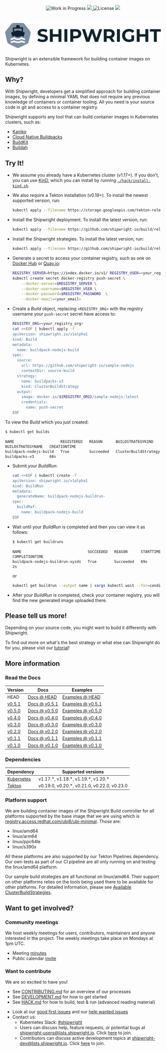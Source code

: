 <!--
Copyright The Shipwright Contributors

SPDX-License-Identifier: Apache-2.0
-->

<p align="center">
    <img alt="Work in Progress" src="https://img.shields.io/badge/Status-Work%20in%20Progress-informational">
    <a alt="GoReport" href="https://goreportcard.com/report/github.com/shipwright-io/build">
        <img src="https://goreportcard.com/badge/github.com/shipwright-io/build">
    </a>
    <img alt="License" src="https://img.shields.io/github/license/shipwright-io/build">
    <a href="https://pkg.go.dev/mod/github.com/shipwright-io/build"> <img src="https://img.shields.io/badge/go.dev-reference-007d9c?logo=go&logoColor=white"></a>
</p>

# ![shipwright-logo](./.docs/shipwright-logo-lightbg-512.png)

Shipwright is an extensible framework for building container images on Kubernetes.

## Why?

With Shipwright, developers get a simplified approach for building container images, by defining a minimal YAML that does not require
any previous knowledge of containers or container tooling. All you need is your source code in git and access to a container registry.

Shipwright supports any tool that can build container images in Kubernetes clusters, such as:

- [Kaniko](https://github.com/GoogleContainerTools/kaniko)
- [Cloud Native Buildpacks](https://buildpacks.io/)
- [BuildKit](https://github.com/moby/buildkit)
- [Buildah](https://buildah.io/)

## Try It!

* We assume you already have a Kubernetes cluster (v1.17+). If you don't, you can use [KinD](https://kind.sigs.k8s.io), which you can install by running [`./hack/install-kind.sh`](./hack/install-kind.sh).

* We also require a Tekton installation (v0.19+). To install the newest supported version, run:

  ```bash
  kubectl apply --filename https://storage.googleapis.com/tekton-releases/pipeline/previous/v0.23.0/release.yaml
  ```

* Install the Shipwright deployment. To install the latest version, run:

  ```bash
  kubectl apply --filename https://github.com/shipwright-io/build/releases/download/v0.5.1/release.yaml
  ```

* Install the Shipwright strategies. To install the latest version, run:

  ```bash
  kubectl apply --filename https://github.com/shipwright-io/build/releases/download/nightly/default_strategies.yaml
  ```

* Generate a secret to access your container registry, such as one on [Docker Hub](https://hub.docker.com/) or [Quay.io](https://quay.io/):

  ```bash
  REGISTRY_SERVER=https://index.docker.io/v1/ REGISTRY_USER=<your_registry_user> REGISTRY_PASSWORD=<your_registry_password>
  kubectl create secret docker-registry push-secret \
      --docker-server=$REGISTRY_SERVER \
      --docker-username=$REGISTRY_USER \
      --docker-password=$REGISTRY_PASSWORD  \
      --docker-email=<your_email>
  ```

* Create a *Build* object, replacing `<REGISTRY_ORG>` with the registry username your `push-secret` secret have access to:

  ```bash
  REGISTRY_ORG=<your_registry_org>
  cat <<EOF | kubectl apply -f -
  apiVersion: shipwright.io/v1alpha1
  kind: Build
  metadata:
    name: buildpack-nodejs-build
  spec:
    source:
      url: https://github.com/shipwright-io/sample-nodejs
      contextDir: source-build
    strategy:
      name: buildpacks-v3
      kind: ClusterBuildStrategy
    output:
      image: docker.io/${REGISTRY_ORG}/sample-nodejs:latest
      credentials:
        name: push-secret
  EOF
  ```

To view the *Build* which you just created:

  ```
 $ kubectl get builds
 
  NAME                     REGISTERED   REASON      BUILDSTRATEGYKIND      BUILDSTRATEGYNAME   CREATIONTIME
  buildpack-nodejs-build   True         Succeeded   ClusterBuildStrategy   buildpacks-v3       68s
  ```  
* Submit your *BuildRun*:

  ```bash
  cat <<EOF | kubectl create -f -
  apiVersion: shipwright.io/v1alpha1
  kind: BuildRun
  metadata:
    generateName: buildpack-nodejs-buildrun-
  spec:
    buildRef:
      name: buildpack-nodejs-build
  EOF
  ```

* Wait until your *BuildRun* is completed and then you can view it as follows:

  ```
  $ kubectl get buildruns
  
  NAME                              SUCCEEDED   REASON      STARTTIME   COMPLETIONTIME
  buildpack-nodejs-buildrun-xyzds   True        Succeeded   69s         2s
  ```

  or

  ```bash
  kubectl get buildrun --output name | xargs kubectl wait --for=condition=Succeeded --timeout=180s
  ```

* After your *BuildRun* is completed, check your container registry, you will find the new generated image uploaded there.

## Please tell us more!

Depending on your source code, you might want to build it differently with Shipwright.

To find out more on what's the best strategy or what else can Shipwright do for you, please visit our [tutorial](./docs/tutorials/README.md)!

## More information

### Read the Docs

| Version | Docs                           | Examples                    |
| ------- | ------------------------------ | --------------------------- |
| HEAD    | [Docs @ HEAD](/docs/README.md) | [Examples @ HEAD](/samples) |
| [v0.5.1](https://github.com/shipwright-io/build/releases/tag/v0.5.1)    | [Docs @ v0.5.1](https://github.com/shipwright-io/build/tree/v0.5.1/docs) | [Examples @ v0.5.1](https://github.com/shipwright-io/build/tree/v0.5.1/samples) |
| [v0.5.0](https://github.com/shipwright-io/build/releases/tag/v0.5.0)    | [Docs @ v0.5.0](https://github.com/shipwright-io/build/tree/v0.5.0/docs) | [Examples @ v0.5.0](https://github.com/shipwright-io/build/tree/v0.5.0/samples) |
| [v0.4.0](https://github.com/shipwright-io/build/releases/tag/v0.4.0)    | [Docs @ v0.4.0](https://github.com/shipwright-io/build/tree/v0.4.0/docs) | [Examples @ v0.4.0](https://github.com/shipwright-io/build/tree/v0.4.0/samples) |
| [v0.3.0](https://github.com/shipwright-io/build/releases/tag/v0.3.0)    | [Docs @ v0.3.0](https://github.com/shipwright-io/build/tree/v0.3.0/docs) | [Examples @ v0.3.0](https://github.com/shipwright-io/build/tree/v0.3.0/samples) |
| [v0.2.0](https://github.com/shipwright-io/build/releases/tag/v0.2.0)    | [Docs @ v0.2.0](https://github.com/shipwright-io/build/tree/v0.2.0/docs) | [Examples @ v0.2.0](https://github.com/shipwright-io/build/tree/v0.2.0/samples) |
| [v0.1.1](https://github.com/shipwright-io/build/releases/tag/v0.1.1)    | [Docs @ v0.1.1](https://github.com/shipwright-io/build/tree/v0.1.1/docs) | [Examples @ v0.1.1](https://github.com/shipwright-io/build/tree/v0.1.1/samples) |
| [v0.1.0](https://github.com/shipwright-io/build/releases/tag/v0.1.0)    | [Docs @ v0.1.0](https://github.com/shipwright-io/build/tree/v0.1.0/docs) | [Examples @ v0.1.0](https://github.com/shipwright-io/build/tree/v0.1.0/samples) |

### Dependencies

| Dependency                           | Supported versions           |
| -------------------------------------| ---------------------------- |
| [Kubernetes](https://kubernetes.io/) | v1.17.\*, v1.18.\*, v1.19.\*, v1.20.\* |
| [Tekton](https://tekton.dev)         | v0.19.0, v0.20.\*, v0.21.0, v0.22.0, v0.23.0 |

### Platform support

We are building container images of the Shipwright Build controller for all platforms supported by the base image that we are using which is [registry.access.redhat.com/ubi8/ubi-minimal](https://catalog.redhat.com/software/containers/ubi8/ubi-minimal/5c359a62bed8bd75a2c3fba8). Those are:

- linux/amd64
- linux/arm64
- linux/ppc64le
- linux/s390x

All these platforms are also supported by our Tekton Pipelines dependency. Our own tests as part of our CI pipeline are all only running on and testing the linux/amd64 platform.

Our sample build strategies are all functional on linux/amd64. Their support on other platforms relies on the tools being used there to be available for other platforms. For detailed information, please see [Available ClusterBuildStrategies](docs/buildstrategies.md#available-clusterbuildstrategies).

## Want to get involved?

### Community meetings

We host weekly meetings for users, contributors, maintainers and anyone interested in the project. The weekly meetings take place on Mondays at 1pm UTC.

* Meeting [minutes](https://github.com/shipwright-io/build/issues?q=is%3Aissue+label%3Acommunity+label%3Ameeting+is%3Aopen)
* Public calendar [invite](https://calendar.google.com/calendar/u/1?cid=Y19iMWVndjc3anUyczJkbWNkM2R1ZnAxazhuNEBncm91cC5jYWxlbmRhci5nb29nbGUuY29t)

### Want to contribute

We are so excited to have you!

* See [CONTRIBUTING.md](CONTRIBUTING.md) for an overview of our processes
* See [DEVELOPMENT.md](DEVELOPMENT.md) for how to get started
* See [HACK.md](HACK.md) for how to build, test & run
  (advanced reading material)
- Look at our
  [good first issues](https://github.com/shipwright-io/build/issues?q=is%3Aissue+is%3Aopen+label%3A%22good+first+issue%22)
  and our
  [help wanted issues](https://github.com/shipwright-io/build/issues?q=is%3Aissue+is%3Aopen+label%3A%22help+wanted%22)
- Contact us:
  - Kubernetes Slack: [#shipwright](https://kubernetes.slack.com/messages/shipwright)
  - Users can discuss help, feature requests, or potential bugs at [shipwright-users@lists.shipwright.io](https://lists.shipwright.io/archives/list/shipwright-users@lists.shipwright.io/).
  Click [here](https://lists.shipwright.io/admin/lists/shipwright-users.lists.shipwright.io/) to join.
  - Contributors can discuss active development topics at [shipwright-dev@lists.shipwright.io](https://lists.shipwright.io/archives/list/shipwright-dev@lists.shipwright.io/).
  Click [here](https://lists.shipwright.io/admin/lists/shipwright-dev.lists.shipwright.io/) to join.
